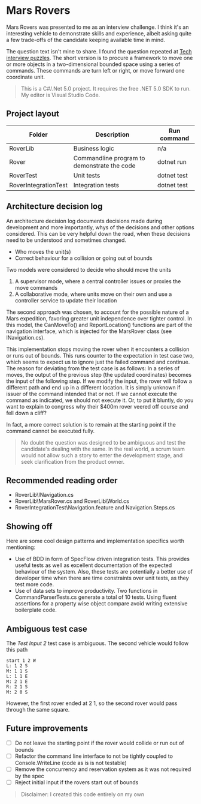 # Mars Rovers

Mars Rovers was presented to me as an interview challenge. I think it's an interesting vehicle to demonstrate skills and experience,
albeit asking quite a few trade-offs of the candidate keeping available time in mind.

The question text isn't mine to share. I found the question repeated at [Tech interview puzzles](http://www.techinterviewpuzzles.com/2010/09/mars-rovers-thoughtworks-puzzles.html). The short version is to procure a framework to move one or more objects in a two-dimensional bounded space using a series of commands. These commands are turn left or right, or move forward one coordinate unit.

> This is a C#/.Net 5.0 project. It requires the free .NET 5.0 SDK to run. My editor is Visual Studio Code.

## Project layout

Folder                | Description                                  | Run command 
--------------------  | -------------------------------------------  | ----------- 
RoverLib              | Business logic                               | n/a
Rover                 | Commandline program to demonstrate the code  | dotnet run
RoverTest             | Unit tests                                   | dotnet test
RoverIntegrationTest  | Integration tests                            | dotnet test

## Architecture decision log

An architecture decision log documents decisions made during development and more importantly, whys of the decisions and other options considered. This can be very helpful down the road, when these decisions need to be understood and sometimes changed.

* Who moves the unit(s)
* Correct behaviour for a collision or going out of bounds

Two models were considered to decide who should move the units

1. A supervisor mode, where a central controller issues or proxies the move commands
2. A collaborative mode, where units move on their own and use a controller service to update their location

The second approach was chosen, to account for the possible nature of a Mars expedition, favoring greater unit independence over tighter control. In this model, the CanMoveTo() and ReportLocation() functions are part of the navigation interface, which is injected for the MarsRover class (see INavigation.cs).

This implementation stops moving the rover when it encounters a collision or runs out of bounds. This runs counter to the expectation in test case two, which seems to expect us to ignore just the failed command and continue. The reason for deviating from the test case is as follows: In a series of moves, the output of the previous step (the updated coordinates) becomes the input of the following step. If we modify the input, the rover will follow a different path and end up in a different location. It is simply unknown if issuer of the command intended that or not. If we cannot execute the command as indicated, we should not execute it. Or, to put it bluntly, do you want to explain to congress why their $400m rover veered off course and fell down a cliff?

In fact, a more correct solution is to remain at the starting point if the command cannot be executed fully.

> No doubt the question was designed to be ambiguous and test the candidate's dealing with the same. In the real world, a scrum team would not allow such a story to enter the development stage, and seek clarification from the product owner.

## Recommended reading order

* RoverLib\INavigation.cs
* RoverLib\MarsRover.cs and RoverLib\World.cs
* RoverIntegrationTest\Navigation.feature and Navigation.Steps.cs

## Showing off

Here are some cool design patterns and implementation specifics worth mentioning:
* Use of BDD in form of SpecFlow driven integration tests. This provides useful tests as well as excellent documentation of the expected behaviour of the system. Also, these tests are potentially a better use of developer time when there are time constraints over unit tests, as they test more code.
* Use of data sets to improve productivity. Two functions in CommandParserTests.cs generate a total of 10 tests. Using fluent assertions for a property wise object compare avoid writing extensive boilerplate code.

## Ambiguous test case

The *Test Input 2* test case is ambiguous. The second vehicle would follow this path

~~~
start 1 2 W
L: 1 2 S
M: 1 1 S
L: 1 1 E
M: 2 1 E 
R: 2 1 S
M: 2 0 S
~~~

However, the first rover ended at 2 1, so the second rover would pass through the same square.

## Future improvements

- [ ] Do not leave the starting point if the rover would collide or run out of bounds
- [ ] Refactor the command line interface to not be tightly coupled to Console.WriteLine (code as is is not testable)
- [ ] Remove the concurrency and reservation system as it was not required by the spec
- [ ] Reject initial input if the rovers start out of bounds

> Disclaimer: I created this code entirely on my own
